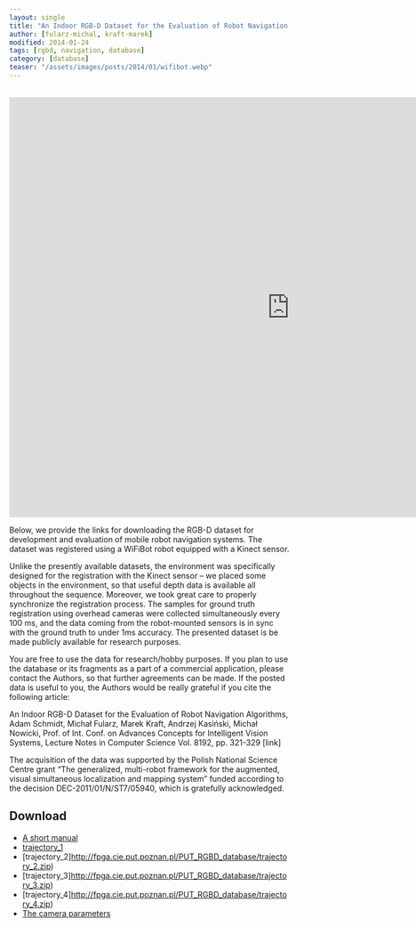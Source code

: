 ```yaml
---
layout: single
title: "An Indoor RGB-D Dataset for the Evaluation of Robot Navigation Algorithms"
author: [fularz-michal, kraft-marek]
modified: 2014-01-24
tags: [rgbd, navigation, database]
category: [database]
teaser: "/assets/images/posts/2014/01/wifibot.webp"
---
```


<BR>
<iframe width="1007" height="755" src="https://www.youtube.com/embed/XIJvHiWisAc" title="YouTube video player" frameborder="0" allow="accelerometer; autoplay; clipboard-write; encrypted-media; gyroscope; picture-in-picture" allowfullscreen></iframe>

Below, we provide the links for downloading the RGB-D dataset for development and evaluation of mobile robot navigation systems. The dataset was registered using a WiFiBot robot equipped with a Kinect sensor. 

Unlike the presently available datasets, the environment was specifically designed for the registration with the Kinect sensor – we placed some objects in the environment, so that useful depth data is available all throughout the sequence. Moreover, we took great care to properly synchronize the registration process. The samples for ground truth registration using overhead cameras were collected simultaneously every 100 ms,  and the data coming from the robot-mounted sensors is in sync with the ground truth to under 1ms accuracy.  The presented dataset is be made publicly available for research purposes.

You are free to use the data for research/hobby purposes. If you plan to use the database or its fragments as a part of a commercial application, please contact the Authors, so that further agreements can be made. If the posted data is useful to you, the Authors would be really grateful if you cite the following article:

An Indoor RGB-D Dataset for the Evaluation of Robot Navigation Algorithms, Adam Schmidt, Michał Fularz, Marek Kraft, Andrzej Kasiński, Michał Nowicki, Prof. of Int. Conf. on Advances Concepts for Intelligent Vision Systems, Lecture Notes in Computer Science Vol. 8192, pp. 321-329 [link]

The acquisition of the data was  supported by the Polish National Science Centre grant  “The generalized, multi-robot framework for the augmented, visual simultaneous localization and mapping system” funded according to the decision DEC-2011/01/N/ST7/05940, which is gratefully acknowledged.

## Download

* [A short manual](http://fpga.cie.put.poznan.pl/PUT_RGBD_database/PUT_RGBD_database.pdf)
* [trajectory_1](http://fpga.cie.put.poznan.pl/PUT_RGBD_database/trajectory_1.zip)
* [trajectory_2]http://fpga.cie.put.poznan.pl/PUT_RGBD_database/trajectory_2.zip)
* [trajectory_3]http://fpga.cie.put.poznan.pl/PUT_RGBD_database/trajectory_3.zip)
* [trajectory_4]http://fpga.cie.put.poznan.pl/PUT_RGBD_database/trajectory_4.zip)
* [The camera parameters](http://fpga.cie.put.poznan.pl/PUT_RGBD_database/camera_data.txt)